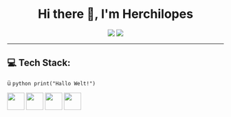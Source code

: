 <h1 align="center">Hi there 👋, I'm Herchilopes</h1>

<p align="center">
  <img src="https://img.shields.io/badge/Developer%20Program%20Member-blue?style=for-the-badge&logo=github" />
  <img src="https://img.shields.io/badge/PRO-purple?style=for-the-badge&logo=github" />
</p>

---

## 💻 Tech Stack:
ü
    ```python
    print("Hallo Welt!")
    ```
<p align="left"> <img src="https://cdn.jsdelivr.net/gh/devicons/devicon/icons/intellij/intellij-original.svg" width="40" height="40" /> <img src="https://cdn.jsdelivr.net/gh/devicons/devicon/icons/vscode/vscode-original.svg" width="40" height="40" /> <img src="https://cdn.jsdelivr.net/gh/devicons/devicon/icons/cloudflare/cloudflare-original.svg" width="40" height="40" /> <img src="https://cdn.jsdelivr.net/gh/devicons/devicon/icons/github/github-original.svg" width="40" height="40" /> </p>

